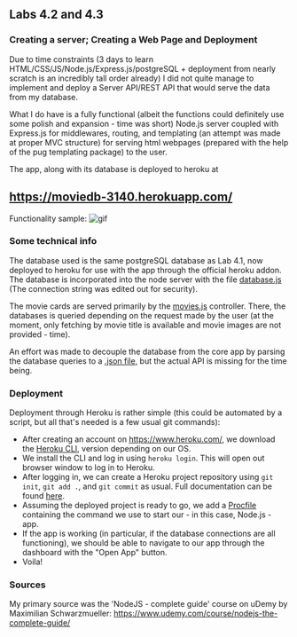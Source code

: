 ## Labs 4.2 and 4.3

### Creating a server; Creating a Web Page and Deployment


Due to time constraints (3 days to learn HTML/CSS/JS/Node.js/Express.js/postgreSQL + deployment from nearly scratch is an incredibly tall order already) I did not quite manage to implement and deploy a Server API/REST API that would serve the data from my database.

What I do have is a fully functional (albeit the functions could definitely use some polish and expansion - time was short) Node.js server coupled with Express.js for middlewares, routing, and templating (an attempt was made at proper MVC structure) for serving html webpages (prepared with the help of the pug templating package) to the user.

The app, along with its database is deployed to heroku at 
## https://moviedb-3140.herokuapp.com/

Functionality sample: 
![gif](https://github.com/Mordyfier/CISC3140/blob/master/Lab%204.2%20and%204.3/assets/test.gif)

### Some technical info

The database used is the same postgreSQL database as Lab 4.1, now deployed to heroku for use with the app through the official heroku addon. The database is incorporated into the node server with the file [database.js](https://github.com/Mordyfier/CISC3140/blob/master/Lab%204.2%20and%204.3/Node/util/database.js) (The connection string was edited out for security).

The movie cards are served primarily by the [movies.js](https://github.com/Mordyfier/CISC3140/blob/master/Lab%204.2%20and%204.3/Node/controllers/movies.js) controller. There, the databases is queried depending on the request made by the user (at the moment, only fetching by movie title is available and movie images are not provided - time).

An effort was made to decouple the database from the core app by parsing the database queries to a [.json file](https://github.com/Mordyfier/CISC3140/blob/master/Lab%204.2%20and%204.3/Node/movies.json), but the actual API is missing for the time being.

### Deployment

Deployment through Heroku is rather simple (this could be automated by a script, but all that's needed is a few usual git commands):
* After creating an account on https://www.heroku.com/, we download the [Heroku CLI](https://devcenter.heroku.com/articles/heroku-cli), version depending on our OS.
* We install the CLI and log in using `heroku login`. This will open out browser window to log in to Heroku.
* After logging in, we can create a Heroku project repository using `git init`, `git add .`, and `git commit` as usual. Full documentation can be found [here](https://devcenter.heroku.com/articles/git).
* Assuming the deployed project is ready to go, we add a [Procfile](https://github.com/Mordyfier/CISC3140/blob/master/Lab%204.2%20and%204.3/Node/Procfile) containing the command we use to start our - in this case, Node.js - app.
* If the app is working (in particular, if the database connections are all functioning), we should be able to navigate to our app through the dashboard with the "Open App" button.
* Voila!

### Sources

My primary source was the 'NodeJS - complete guide' course on uDemy by Maximilian Schwarzmueller:
https://www.udemy.com/course/nodejs-the-complete-guide/
